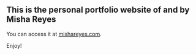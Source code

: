 ## This is the personal portfolio website of and by Misha Reyes
You can access it at [mishareyes.com](https://mishareyes.com/).

Enjoy!
